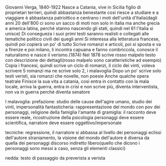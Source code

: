 Giovanni Verga, 1840-1922
Nasce a Catania, vive in Sicilia
figlio di proprietari terrieri, quindi abbastanza benestante
così riesce a studiare e a viaggiare
è abbastanza patriottico e centrano i moti dell'unità d'Italia(dagli anni 20 dell'800 ci sono un sacco di moti non solo in italia ma anche grecia e america latina, perché stanno nascendo gli stati, quindi nel 61 l'italia si unisce)
Di consegueza i suoi primi testi saranno realisti e collegati alle tematiche politico civili dei quegli anni
Si interessa alla letteratura francese, quindi poi copierà un po' di tutto
Scrive romanzi e articoli, poi si sposta e va a firenze e poi milano, lì incontra capuana e fanno combriccola, conosce il naturalismo e nasce il verismo.(1874)
Nel 1878 scrive rosso malpelo
testo con descrizione dei dettagli(rosso malpelo sono caratteristiche ad esempio)
Copia i francesi, quindi scrive un ciclo di romanzi, il ciclo dei vinti, voleva scrivere 5 romanzi ma ne scrive solo 2, i malavoglia 
Dopo un po' scrive solo testi veristi, sia romanzi che novelle, non poesie
Anche qualche opera teatrale
Finisce la sua vita a catania, così entra in contatto con la mala locale, arriva la guerra, entra in crisi e non scrive più, diventa interventista, non va in guerra perché diventa senatore

I malavoglia:
prefazione: studio delle cause dell'agire umano, studio dei vinti, impersonalità
fantasticheria: rappresentazione del mondo con pov dei personaggi, religione della famiglia
l'amante di gramiglia: il racconto deve essere reale, ricostruzione della psicologia personaggi deve essere scientifica, narratore deve essere oggettivo/impersonale

tecniche:
regressione, il narratore si abbassa al livello dei personaggi
eclissi dell'autore
straniamento, la visione del mondo dell'autore è diversa da quella dei personaggi
discorso indiretto libero(quello che dicono i personaggi sono messi a caso, senza gli elementi classici)


nedda:
testo di passaggio da preverista a verista
